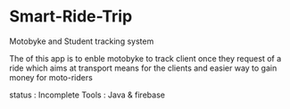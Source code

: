 # Smart-Ride-Trip
Motobyke and Student tracking system

The of this app is to enble motobyke to track client once they request of a ride which aims at transport means for the clients and easier way to gain money for moto-riders

status : Incomplete
Tools : Java & firebase
